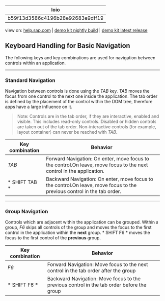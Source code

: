 | loio |
| -----|
| b59f13d3586c4196b28e92683e9dff19 |

<div id="loio">

view on: [help.sap.com](https://help.sap.com/viewer/DRAFT/3237636b137e43519a20ad5513c49ccb/latest/en-US/b59f13d3586c4196b28e92683e9dff19.html) | [demo kit nightly build](https://openui5nightly.hana.ondemand.com/#/topic/b59f13d3586c4196b28e92683e9dff19) | [demo kit latest release](https://openui5.hana.ondemand.com/#/topic/b59f13d3586c4196b28e92683e9dff19)</div>
<!-- loiob59f13d3586c4196b28e92683e9dff19 -->

## Keyboard Handling for Basic Navigation

The following keys and key combinations are used for navigation between controls within an application.

***

### Standard Navigation

Navigation between controls is done using the *TAB* key. *TAB* moves the focus from one control to the next one inside the application. The tab order is defined by the placement of the control within the DOM tree, therefore apps have a large influence on it.

> Note:
> Controls are in the tab order, if they are interactive, enabled and visible. This includes read-only controls. Disabled or hidden controls are taken out of the tab order. Non-interactive controls \(for example, layout container\) can never be reached with *TAB*.
> 
> 

|Key combination|Behavior|
|---------------|--------|
|*TAB*|Forward Navigation: On enter, move focus to the control.On leave, move focus to the next control in the application.|
|* SHIFT TAB *|Backward Navigation: On enter, move focus to the control.On leave, move focus to the previous control in the tab order.|

***

### Group Navigation

Controls which are adjacent within the application can be grouped. Within a group, *F6* skips all controls of the group and moves the focus to the first control in the application within the **next** group. * SHIFT F6 * moves the focus to the first control of the **previous** group.

|Key combination|Behavior|
|---------------|--------|
|*F6*|Forward Navigation: Move focus to the next control in the tab order after the group|
|* SHIFT F6 *|Backward Navigation: Move focus to the previous control in the tab order before the group|

